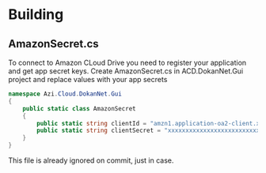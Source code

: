 Building
========

AmazonSecret.cs
---------------
To connect to Amazon CLoud Drive you need to register your application and get app secret keys.
Create AmazonSecret.cs in ACD.DokanNet.Gui project and replace values with your app secrets 
```C#
namespace Azi.Cloud.DokanNet.Gui
{
    public static class AmazonSecret
    {
        public static string clientId = "amzn1.application-oa2-client.xxxxxxxxxxxxxxxxxxxxxxxxxxxxx";
        public static string clientSecret = "xxxxxxxxxxxxxxxxxxxxxxxxxxxxxxxxxxxxxxxxxxxxxxxxxxxxxxxx";
    }
}
```

This file is already ignored on commit, just in case.
